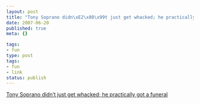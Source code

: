 ```yaml
---
layout: post
title: "Tony Soprano didn\xE2\x80\x99t just get whacked; he practically got a funeral"
date: 2007-06-20
published: true
meta: {}

tags:
- fun
type: post
tags:
- fun
- link
status: publish
---
```

[Tony Soprano didn’t just get whacked; he practically got a funeral ](http://www.bobharris.com/content/view/1406/1/)<br />
